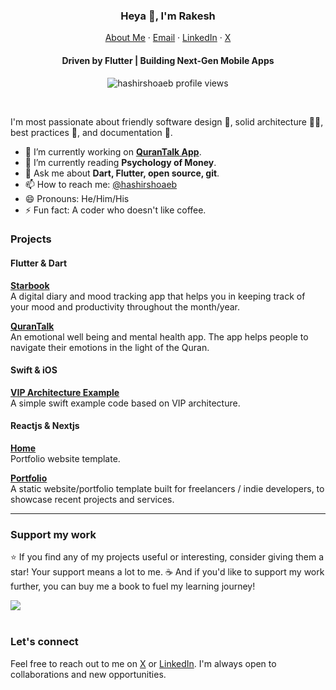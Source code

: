 <p align="center">
  <h3 align="center">Heya 👋, I'm Rakesh</h3>
</p>
<p align="center">
    <a href="https://rakeshshejwalkar.github.io">About Me</a>
    ·
    <a href="mailto:rakesh.kgp2003@gmail.com">Email</a>
    ·
    <a href="https://linkedin.com/in/rakesh-shejwalkar">LinkedIn</a>
    ·
    <a href="https://twitter.com/rakesh-shejwalkar">X</a>
</p>
<p align="center">
  <h4 align="center">Driven by Flutter | 
Building Next-Gen Mobile Apps</h4>
</p>

<p align="center"> 
  <img align="center" src="https://komarev.com/ghpvc/?username=hashirshoaeb&color=blue&style=flat-square" alt="hashirshoaeb profile views" />
</p>
<br/>

I'm most passionate about friendly software design 📲, solid architecture 👷‍♀️, best practices 🧰, and documentation 📖.

- 🔭 I’m currently working on **[QuranTalk App](https://www.qurantalk.app/)**.
- 🌱 I’m currently reading **Psychology of Money**.
- 💬 Ask me about **Dart, Flutter, open source, git**.
- 📫 How to reach me: [@hashirshoaeb](https://twitter.com/hashirshoaeb)
- 😄 Pronouns: He/Him/His
- ⚡ Fun fact: A coder who doesn't like coffee.
<!-- - 🌱 I’m currently reading book **BUILDING MOBILE APPS AT SCALE** by Gergely Orosz. -->
<!-- - 🤔 I’m looking for help with **UI/UX of [StarBook App](https://github.com/hashirshoaeb/star_book)**. -->

### Projects
#### Flutter & Dart 
[**Starbook**](https://github.com/hashirshoaeb/star_book) <br />A digital diary and mood tracking app that helps you in keeping track of your mood and productivity throughout the month/year.
<br />

[**QuranTalk**](https://github.com/qurantalk) <br />An emotional well being and mental health app. The app helps people to navigate their emotions in the light of the Quran.
<br />

#### Swift & iOS
[**VIP Architecture Example**](https://github.com/hashirshoaeb/vip) <br />A simple swift example code based on VIP architecture.
<br />

#### Reactjs & Nextjs
[**Home**](https://github.com/hashirshoaeb/home)<br />Portfolio website template.
<br />

[**Portfolio**](https://github.com/hashirshoaeb/portfolio) <br />A static website/portfolio template built for freelancers / indie developers, to showcase recent projects and services.
<br />

<hr/>

### Support my work

⭐️ If you find any of my projects useful or interesting, consider giving them a star! Your support means a lot to me. ☕️ And if you'd like to support my work further, you can buy me a book to fuel my learning journey!

<div>
  <a href="https://www.buymeacoffee.com/hashirshoaeb"><img src="https://img.buymeacoffee.com/button-api/?text=Buy me a book&emoji=📖&slug=hashirshoaeb&button_colour=5F7FFF&font_colour=ffffff&font_family=Cookie&outline_colour=000000&coffee_colour=FFDD00" /></a>
 </div>
 <br/>


### Let's connect


Feel free to reach out to me on [X](https://twitter.com/hashirshoaeb) or [LinkedIn](https://www.linkedin.com/in/hashirshoaeb). I'm always open to collaborations and new opportunities.

<!-- [!["Follow me on Twitter"](https://img.shields.io/twitter/follow/hashirshoaeb?label=Follow%20me)](https://twitter.com/hashirshoaeb) -->
<!-- [!["LinkedIn"](https://img.shields.io/badge/LinkedIn-blue?style=flat&logo=linkedin&labelColor=blue)](https://www.linkedin.com/in/hashirshoaeb)  -->
<!--
**hashirshoaeb/hashirshoaeb** is a ✨ _special_ ✨ repository because its `README.md` (this file) appears on your GitHub profile.

Here are some ideas to get you started:
- 👯 I’m looking to collaborate on ...
-->
